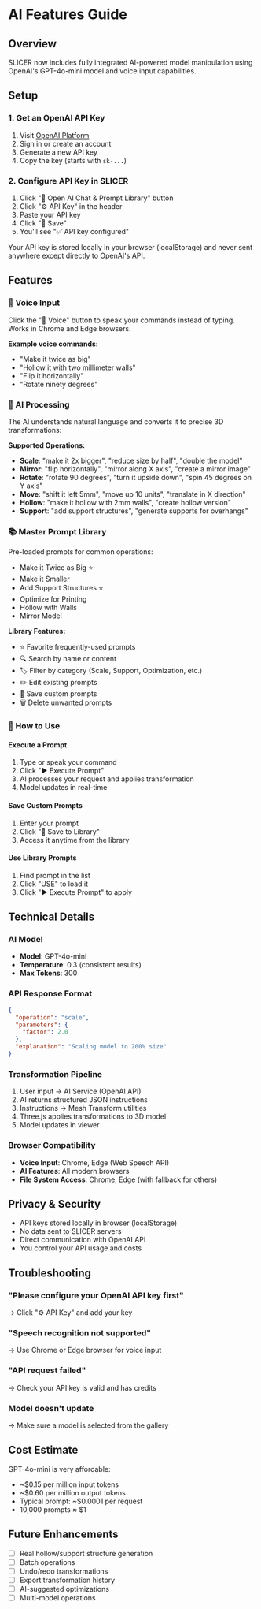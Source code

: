 # AI Features Guide

## Overview
SLICER now includes fully integrated AI-powered model manipulation using OpenAI's GPT-4o-mini model and voice input capabilities.

## Setup

### 1. Get an OpenAI API Key
1. Visit [OpenAI Platform](https://platform.openai.com/api-keys)
2. Sign in or create an account
3. Generate a new API key
4. Copy the key (starts with `sk-...`)

### 2. Configure API Key in SLICER
1. Click "🤖 Open AI Chat & Prompt Library" button
2. Click "⚙️ API Key" in the header
3. Paste your API key
4. Click "💾 Save"
5. You'll see "✅ API key configured"

Your API key is stored locally in your browser (localStorage) and never sent anywhere except directly to OpenAI's API.

## Features

### 🎤 Voice Input
Click the "🎤 Voice" button to speak your commands instead of typing. Works in Chrome and Edge browsers.

**Example voice commands:**
- "Make it twice as big"
- "Hollow it with two millimeter walls"
- "Flip it horizontally"
- "Rotate ninety degrees"

### 🤖 AI Processing
The AI understands natural language and converts it to precise 3D transformations:

**Supported Operations:**
- **Scale**: "make it 2x bigger", "reduce size by half", "double the model"
- **Mirror**: "flip horizontally", "mirror along X axis", "create a mirror image"
- **Rotate**: "rotate 90 degrees", "turn it upside down", "spin 45 degrees on Y axis"
- **Move**: "shift it left 5mm", "move up 10 units", "translate in X direction"
- **Hollow**: "make it hollow with 2mm walls", "create hollow version"
- **Support**: "add support structures", "generate supports for overhangs"

### 📚 Master Prompt Library
Pre-loaded prompts for common operations:
- Make it Twice as Big ⭐
- Make it Smaller
- Add Support Structures ⭐
- Optimize for Printing
- Hollow with Walls
- Mirror Model

**Library Features:**
- ⭐ Favorite frequently-used prompts
- 🔍 Search by name or content
- 🏷️ Filter by category (Scale, Support, Optimization, etc.)
- ✏️ Edit existing prompts
- 💾 Save custom prompts
- 🗑️ Delete unwanted prompts

### 🎯 How to Use

#### Execute a Prompt
1. Type or speak your command
2. Click "▶️ Execute Prompt"
3. AI processes your request and applies transformation
4. Model updates in real-time

#### Save Custom Prompts
1. Enter your prompt
2. Click "💾 Save to Library"
3. Access it anytime from the library

#### Use Library Prompts
1. Find prompt in the list
2. Click "USE" to load it
3. Click "▶️ Execute Prompt" to apply

## Technical Details

### AI Model
- **Model**: GPT-4o-mini
- **Temperature**: 0.3 (consistent results)
- **Max Tokens**: 300

### API Response Format
```json
{
  "operation": "scale",
  "parameters": {
    "factor": 2.0
  },
  "explanation": "Scaling model to 200% size"
}
```

### Transformation Pipeline
1. User input → AI Service (OpenAI API)
2. AI returns structured JSON instructions
3. Instructions → Mesh Transform utilities
4. Three.js applies transformations to 3D model
5. Model updates in viewer

### Browser Compatibility
- **Voice Input**: Chrome, Edge (Web Speech API)
- **AI Features**: All modern browsers
- **File System Access**: Chrome, Edge (with fallback for others)

## Privacy & Security
- API keys stored locally in browser (localStorage)
- No data sent to SLICER servers
- Direct communication with OpenAI API
- You control your API usage and costs

## Troubleshooting

### "Please configure your OpenAI API key first"
→ Click "⚙️ API Key" and add your key

### "Speech recognition not supported"
→ Use Chrome or Edge browser for voice input

### "API request failed"
→ Check your API key is valid and has credits

### Model doesn't update
→ Make sure a model is selected from the gallery

## Cost Estimate
GPT-4o-mini is very affordable:
- ~$0.15 per million input tokens
- ~$0.60 per million output tokens
- Typical prompt: ~$0.0001 per request
- 10,000 prompts ≈ $1

## Future Enhancements
- [ ] Real hollow/support structure generation
- [ ] Batch operations
- [ ] Undo/redo transformations
- [ ] Export transformation history
- [ ] AI-suggested optimizations
- [ ] Multi-model operations

